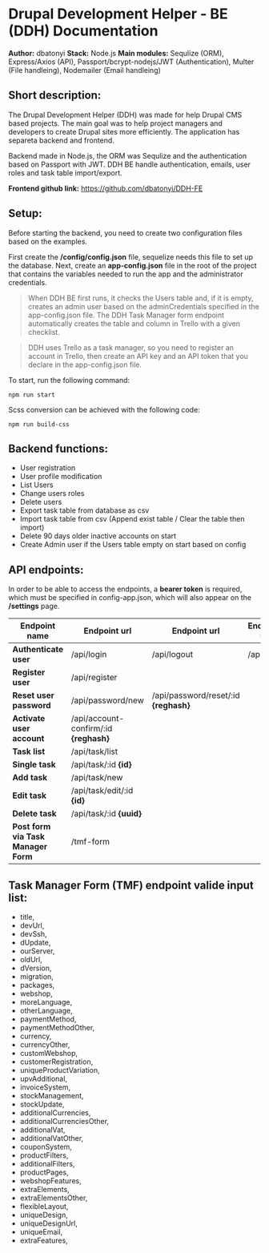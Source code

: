 # Drupal Development Helper - BE (DDH) Documentation

**Author:** dbatonyi
**Stack:** Node.js
**Main modules:** Sequlize (ORM), Express/Axios (API), Passport/bcrypt-nodejs/JWT (Authentication), Multer (File handleing), Nodemailer (Email handleing)

## Short description:

The Drupal Development Helper (DDH) was made for help Drupal CMS based projects. The main goal was to help project managers and developers to create Drupal sites more efficiently.
The application has separeta backend and frontend.

Backend made in Node.js, the ORM was Sequlize and the authentication based on Passport with JWT.
DDH BE handle authentication, emails, user roles and task table import/export.

**Frontend github link:** https://github.com/dbatonyi/DDH-FE

## Setup:

Before starting the backend, you need to create two configuration files based on the examples.

First create the **/config/config.json** file, sequelize needs this file to set up the database.
Next, create an **app-config.json** file in the root of the project that contains the variables needed to run the app and the administrator credentials.

> When DDH BE first runs, it checks the Users table and, if it is empty,
> creates an admin user based on the adminCredentials specified in the
> app-config.json file. The DDH Task Manager form endpoint automatically
> creates the table and column in Trello with a given checklist.

> DDH uses Trello as a task manager, so you need to register an account
> in Trello, then create an API key and an API token that you declare in
> the app-config.json file.

To start, run the following command:

    npm run start

Scss conversion can be achieved with the following code:

    npm run build-css

## Backend functions:

- User registration
- User profile modification
- List Users
- Change users roles
- Delete users
- Export task table from database as csv
- Import task table from csv (Append exist table / Clear the table then
  import)
- Delete 90 days older inactive accounts on start
- Create Admin user if the Users table empty on start based on config

## API endpoints:

In order to be able to access the endpoints, a **bearer token** is required, which must be specified in config-app.json, which will also appear on the **/settings** page.

| Endpoint name                       | Endpoint url                           | Endpoint url                          | Endpoint url |
| ----------------------------------- | -------------------------------------- | ------------------------------------- | ------------ |
| **Authenticate user**               | /api/login                             | /api/logout                           | /api/user    |
| **Register user**                   | /api/register                          |                                       |              |
| **Reset user password**             | /api/password/new                      | /api/password/reset/:id **{reghash}** |              |
| **Activate user account**           | /api/account-confirm/:id **{reghash}** |                                       |              |
| **Task list**                       | /api/task/list                         |                                       |              |
| **Single task**                     | /api/task/:id **{id}**                 |                                       |              |
| **Add task**                        | /api/task/new                          |                                       |              |
| **Edit task**                       | /api/task/edit/:id **{id}**            |                                       |              |
| **Delete task**                     | /api/task/:id **{uuid}**               |                                       |              |
| **Post form via Task Manager Form** | /tmf-form                              |                                       |

## Task Manager Form (TMF) endpoint valide input list:

- title,
- devUrl,
- devSsh,
- dUpdate,
- ourServer,
- oldUrl,
- dVersion,
- migration,
- packages,
- webshop,
- moreLanguage,
- otherLanguage,
- paymentMethod,
- paymentMethodOther,
- currency,
- currencyOther,
- customWebshop,
- customerRegistration,
- uniqueProductVariation,
- upvAdditional,
- invoiceSystem,
- stockManagement,
- stockUpdate,
- additionalCurrencies,
- additionalCurrenciesOther,
- additionalVat,
- additionalVatOther,
- couponSystem,
- productFilters,
- additionalFilters,
- productPages,
- webshopFeatures,
- extraElements,
- extraElementsOther,
- flexibleLayout,
- uniqueDesign,
- uniqueDesignUrl,
- uniqueEmail,
- extraFeatures,
